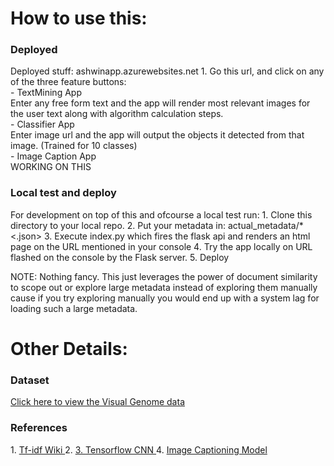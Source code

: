 <h1>How to use this:</h1>
<h3>Deployed</h3>
Deployed stuff: ashwinapp.azurewebsites.net
  1. Go this url, and click on any of the three feature buttons:<br>
    - TextMining App<br>
    Enter any free form text and the app will render most relevant images for the user text along with algorithm calculation steps.<br>
    - Classifier App<br>
        Enter image url and the app will output the objects it detected from that image. (Trained for 10 classes)<br>
    - Image Caption App<br>
        WORKING ON THIS<br>

<h3>Local test and deploy</h3>
For development on top of this and ofcourse a local test run:
  1. Clone this directory to your local repo.
  2. Put your metadata in: actual_metadata/*<.json>
  3. Execute index.py which fires the flask api and renders an html page on the URL mentioned in your console
  4. Try the app locally on URL flashed on the console by the Flask server.
  5. Deploy
  
NOTE: Nothing fancy. This just leverages the power of document similarity to scope out or explore large metadata instead of exploring them manually cause if you try exploring manually you would end up with a system lag for loading such a large metadata.

<h1>Other Details:</h1>
<h3>Dataset</h3>
<a href=""https://visualgenome.org/>Click here to view the Visual Genome data</a>
<h3>References</h3>
1. <a href="https://en.wikipedia.org/wiki/Tf%E2%80%93idf"> Tf-idf Wiki </a>
2. <a href="http://flask.palletsprojects.com/en/1.1.x/" Flask Docs </a>
3. <a href="https://www.tensorflow.org/tutorials/images/cnn"> Tensorflow CNN </a>
4. <a href="https://github.com/tensorflow/tensorflow/blob/r1.13/tensorflow/contrib/eager/python/examples/generative_examples/image_captioning_with_attention.ipynb"> Image Captioning Model </a>
